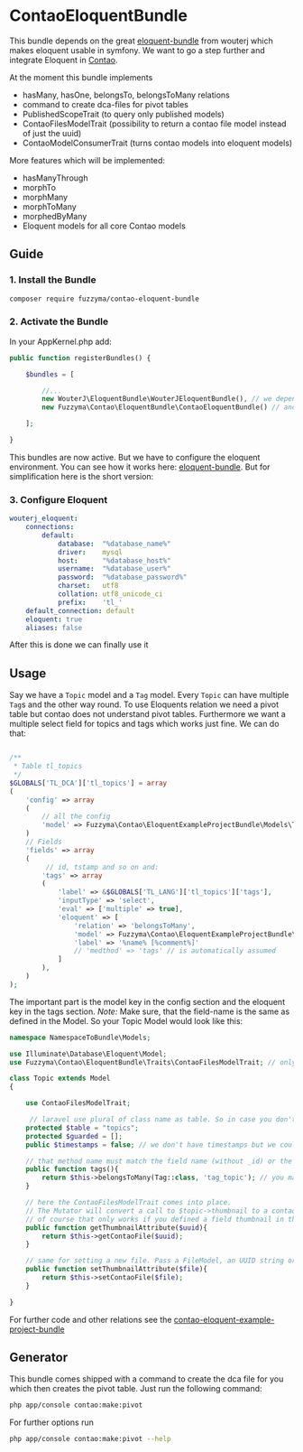 # ContaoEloquentBundle

This bundle depends on the great [eloquent-bundle](https://github.com/WouterJ/WouterJEloquentBundle) from wouterj which
makes eloquent usable in symfony. We want to go a step further and integrate Eloquent in [Contao](https://contao.org/).

At the moment this bundle implements
- hasMany, hasOne, belongsTo, belongsToMany relations
- command to create dca-files for pivot tables
- PublishedScopeTrait (to query only published models)
- ContaoFilesModelTrait (possibility to return a contao file model instead of just the uuid)
- ContaoModelConsumerTrait (turns contao models into eloquent models)

More features which will be implemented:
- hasManyThrough
- morphTo
- morphMany
- morphToMany
- morphedByMany
- Eloquent models for all core Contao models

## Guide

### 1. Install the Bundle

```bash
composer require fuzzyma/contao-eloquent-bundle
```

### 2. Activate the Bundle

In your AppKernel.php add:

```php
public function registerBundles() {

    $bundles = [

        //...
        new WouterJ\EloquentBundle\WouterJEloquentBundle(), // we depend on it so we have to load it
        new Fuzzyma\Contao\EloquentBundle\ContaoEloquentBundle() // and that's ours

    ];

}
```

This bundles are now active. But we have to configure the eloquent environment.
You can see how it works here: [eloquent-bundle](https://github.com/WouterJ/WouterJEloquentBundle).
But for simplification here is the short version:

### 3. Configure Eloquent

```yaml
wouterj_eloquent:
    connections:
        default:
            database:  "%database_name%"
            driver:    mysql
            host:      "%database_host%"
            username:  "%database_user%"
            password:  "%database_password%"
            charset:   utf8
            collation: utf8_unicode_ci
            prefix:    'tl_'
    default_connection: default
    eloquent: true
    aliases: false
```

After this is done we can finally use it

## Usage

Say we have a `Topic` model and a `Tag` model. Every `Topic` can have multiple `Tag`s and the other way round.
To use Eloquents relation we need a pivot table but contao does not understand pivot tables. Furthermore we want
a multiple select field for topics and tags which works just fine. We can do that:

```php

/**
 * Table tl_topics
 */
$GLOBALS['TL_DCA']['tl_topics'] = array
(
    'config' => array
    (
        // all the config
        'model' => Fuzzyma\Contao\EloquentExampleProjectBundle\Models\Topic::class
    )
	// Fields
	'fields' => array
	(
         // id, tstamp and so on and:
        'tags' => array
        (
            'label' => &$GLOBALS['TL_LANG']['tl_topics']['tags'],
            'inputType' => 'select',
            'eval' => ['multiple' => true],
            'eloquent' => [
                'relation' => 'belongsToMany',
                'model' => Fuzzyma\Contao\EloquentExampleProjectBundle\Models\Tag::class,
                'label' => '%name% [%comment%]'
                // 'medthod' => 'tags' // is automatically assumed
            ]
        ),
	)
);
```

The important part is the model key in the config section and the eloquent key in the tags section.
*Note:* Make sure, that the field-name is the same as defined in the Model. So your Topic Model would look like this:

```php
namespace NamespaceToBundle\Models;

use Illuminate\Database\Eloquent\Model;
use Fuzzyma\Contao\EloquentBundle\Traits\ContaoFilesModelTrait; // only needed if you deal with files

class Topic extends Model
{

    use ContaoFilesModelTrait;

     // laravel use plural of class name as table. So in case you don't match the convention you can change it here
    protected $table = "topics";
    protected $guarded = [];
    public $timestamps = false; // we don't have timestamps but we could add them if we want

    // that method name must match the field name (without _id) or the specified method!!
    public function tags(){
        return $this->belongsToMany(Tag::class, 'tag_topic'); // you may want to name the pivot table here
    }

    // here the ContaoFilesModelTrait comes into place.
    // The Mutator will convert a call to $topic->thumbnail to a contao file model
    // of course that only works if you defined a field thumbnail in the dca
    public function getThumbnailAttribute($uuid){
        return $this->getContaoFile($uuid);
    }

    // same for setting a new file. Pass a FileModel, an UUID string or just binary
    public function setThumbnailAttribute($file){
        return $this->setContaoFile($file);
    }

}
```

For further code and other relations see the [contao-eloquent-example-project-bundle](https://github.com/Fuzzyma/contao-eloquent-example-project-bundle)

## Generator

This bundle comes shipped with a command to create the dca file for you which then creates the pivot table.
Just run the following command:
```bash
php app/console contao:make:pivot
```

For further options run
```bash
php app/console contao:make:pivot --help
```